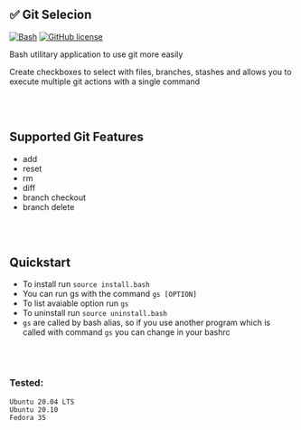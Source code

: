 ## ✅ Git Selecion

[![Bash](https://img.shields.io/badge/language-Bash-green.svg)](https://github.com/pedro-hs/checkbox.sh/blob/master/checkbox.sh) [![GitHub license](https://img.shields.io/badge/license-MIT-blue.svg)](https://raw.githubusercontent.com/pedro-hs/terminal-checkbox.sh/master/LICENSE.md)

Bash utilitary application to use git more easily

Create checkboxes to select with files, branches, stashes and allows you to execute multiple git actions with a single command

<br></br>

## Supported Git Features

- add
- reset
- rm
- diff
- branch checkout
- branch delete

<br></br>

## Quickstart

- To install run `source install.bash`
- You can run gs with the command `gs [OPTION]`
- To list avaiable option run `gs`
- To uninstall run `source uninstall.bash`
- `gs` are called by bash alias, so if you use another program which is called with command `gs` you can change in your bashrc

<br></br>

### Tested:

```
Ubuntu 20.04 LTS
Ubuntu 20.10
Fedora 35
```
